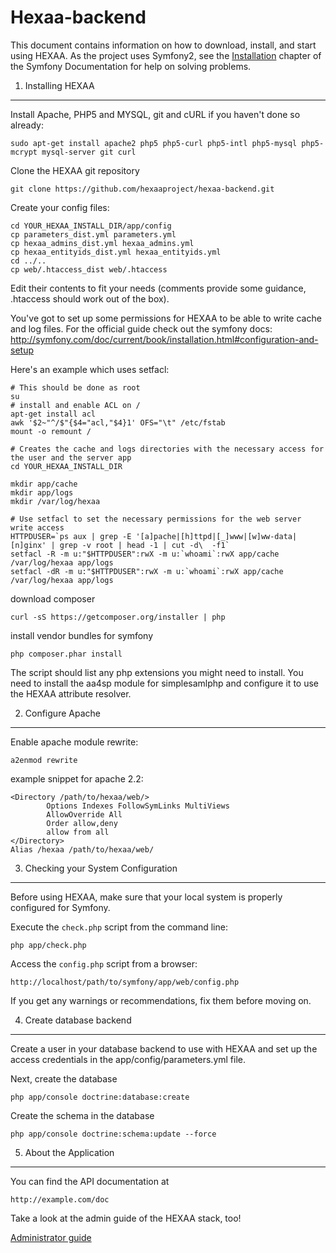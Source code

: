 Hexaa-backend
========================
This document contains information on how to download, install, and start
using HEXAA. As the project uses Symfony2, see the [Installation][1]
chapter of the Symfony Documentation for help on solving problems.


1) Installing HEXAA
----------------------------------

Install Apache, PHP5 and MYSQL, git and cURL if you haven't done so already:

    sudo apt-get install apache2 php5 php5-curl php5-intl php5-mysql php5-mcrypt mysql-server git curl

Clone the HEXAA git repository

    git clone https://github.com/hexaaproject/hexaa-backend.git

Create your config files:

```
cd YOUR_HEXAA_INSTALL_DIR/app/config
cp parameters_dist.yml parameters.yml
cp hexaa_admins_dist.yml hexaa_admins.yml
cp hexaa_entityids_dist.yml hexaa_entityids.yml
cd ../..
cp web/.htaccess_dist web/.htaccess
```

Edit their contents to fit your needs (comments provide some guidance, .htaccess should work out of the box).

You've got to set up some permissions for HEXAA to be able to write cache and log files.
For the official guide check out the symfony docs:
http://symfony.com/doc/current/book/installation.html#configuration-and-setup


Here's an example which uses setfacl:

```
# This should be done as root
su
# install and enable ACL on /
apt-get install acl
awk '$2~"^/$"{$4="acl,"$4}1' OFS="\t" /etc/fstab
mount -o remount /

# Creates the cache and logs directories with the necessary access for the user and the server app
cd YOUR_HEXAA_INSTALL_DIR

mkdir app/cache
mkdir app/logs
mkdir /var/log/hexaa

# Use setfacl to set the necessary permissions for the web server write access
HTTPDUSER=`ps aux | grep -E '[a]pache|[h]ttpd|[_]www|[w]ww-data|[n]ginx' | grep -v root | head -1 | cut -d\  -f1`
setfacl -R -m u:"$HTTPDUSER":rwX -m u:`whoami`:rwX app/cache /var/log/hexaa app/logs
setfacl -dR -m u:"$HTTPDUSER":rwX -m u:`whoami`:rwX app/cache /var/log/hexaa app/logs
```

download composer

    curl -sS https://getcomposer.org/installer | php
    
install vendor bundles for symfony
    
    php composer.phar install

The script should list any php extensions you might need to install.
You need to install the aa4sp module for simplesamlphp and configure it to use the HEXAA attribute resolver.

2) Configure Apache
-------------------

Enable apache module rewrite:

    a2enmod rewrite

example snippet for apache 2.2:

```
<Directory /path/to/hexaa/web/>
        Options Indexes FollowSymLinks MultiViews
        AllowOverride All
        Order allow,deny
        allow from all
</Directory>
Alias /hexaa /path/to/hexaa/web/
```


3) Checking your System Configuration
-------------------------------------

Before using HEXAA, make sure that your local system is properly
configured for Symfony.

Execute the `check.php` script from the command line:

    php app/check.php

Access the `config.php` script from a browser:

    http://localhost/path/to/symfony/app/web/config.php

If you get any warnings or recommendations, fix them before moving on.

4) Create database backend
--------------------------

Create a user in your database backend to use with HEXAA and set up the access credentials in the app/config/parameters.yml file.

Next, create the database

    php app/console doctrine:database:create

Create the schema in the database

    php app/console doctrine:schema:update --force

5) About the Application
--------------------------------

You can find the API documentation at

    http://example.com/doc

Take a look at the admin guide of the HEXAA stack, too!

[Administrator guide](https://github.com/hexaaproject/hexaa-backend/blob/master/doc/administrator-guide.md)

[1]:  http://symfony.com/doc/2.1/book/installation.html
